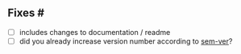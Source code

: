 Fixes #
---
-   [ ] includes changes to documentation / readme
-   [ ] did you already increase version number according to [sem-ver](http://semver.org)?
